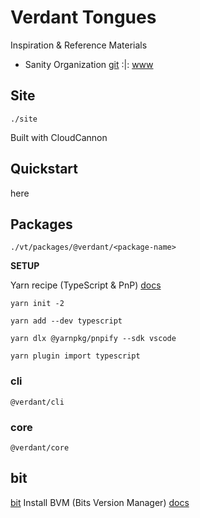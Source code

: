 # Verdant Tongues

Inspiration & Reference Materials

- Sanity Organization [git](https://github.com/sanity-io/sanity) :|: [www](https://www.sanity.io/)

## Site

`./site`

Built with CloudCannon

## Quickstart

here

## Packages

`./vt/packages/@verdant/<package-name>`

**SETUP** 

Yarn recipe (TypeScript & PnP) [docs](https://yarnpkg.com/getting-started/recipes#typescript--pnp-quick-start)

`yarn init -2`

`yarn add --dev typescript`

`yarn dlx @yarnpkg/pnpify --sdk vscode`

`yarn plugin import typescript`

### cli

`@verdant/cli`

### core

`@verdant/core`

## bit

[bit](https://bit.dev/)
Install BVM (Bits Version Manager) [docs](https://harmony-docs.bit.dev/getting-started/installing-bit)